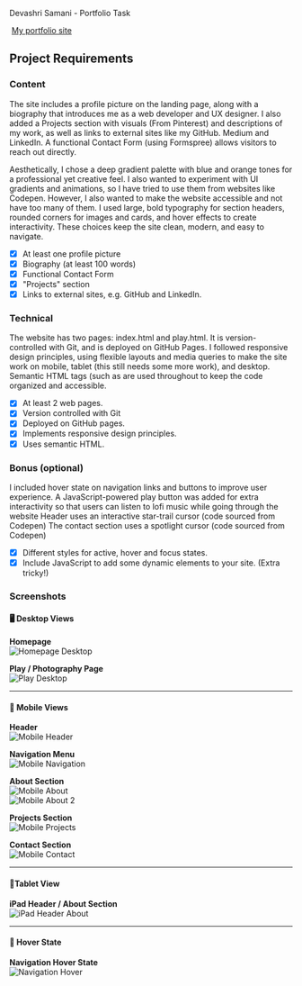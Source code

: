 Devashri Samani - Portfolio Task

​
[My portfolio site](https://devashrisamani.github.io)
​

## Project Requirements

### Content

The site includes a profile picture on the landing page, along with a biography that introduces me as a web developer and UX designer. I also added a Projects section with visuals (From Pinterest) and descriptions of my work, as well as links to external sites like my GitHub. Medium and LinkedIn. A functional Contact Form (using Formspree) allows visitors to reach out directly.

Aesthetically, I chose a deep gradient palette with blue and orange tones for a professional yet creative feel. I also wanted to experiment with UI gradients and animations, so I have tried to use them from websites like Codepen. However, I also wanted to make the website accessible and not have too many of them. I used large, bold typography for section headers, rounded corners for images and cards, and hover effects to create interactivity. These choices keep the site clean, modern, and easy to navigate.

- [x] At least one profile picture
- [x] Biography (at least 100 words)
- [x] Functional Contact Form
- [x] "Projects" section
- [x] Links to external sites, e.g. GitHub and LinkedIn.
      ​

### Technical

The website has two pages: index.html and play.html. It is version-controlled with Git, and is deployed on GitHub Pages. I followed responsive design principles, using flexible layouts and media queries to make the site work on mobile, tablet (this still needs some more work), and desktop. Semantic HTML tags (such as are used throughout to keep the code organized and accessible.

- [x] At least 2 web pages.
- [x] Version controlled with Git
- [x] Deployed on GitHub pages.
- [x] Implements responsive design principles.
- [x] Uses semantic HTML.

### Bonus (optional)

I included hover state on navigation links and buttons to improve user experience.
A JavaScript-powered play button was added for extra interactivity so that users can listen to lofi music while going through the website
Header uses an interactive star-trail cursor (code sourced from Codepen)
The contact section uses a spotlight cursor (code sourced from Codepen)

- [x] Different styles for active, hover and focus states.
- [x] Include JavaScript to add some dynamic elements to your site. (Extra tricky!)
      ​

### Screenshots

#### 🖥️ Desktop Views

**Homepage**  
![Homepage Desktop](./images/desktop_home.png)

**Play / Photography Page**  
![Play Desktop](./images/desktop_play.png)

---

#### 📱 Mobile Views

**Header**  
![Mobile Header](./images/mobile_header.png)

**Navigation Menu**  
![Mobile Navigation](./images/mobile_nav.png)

**About Section**  
![Mobile About](./images/mobile_about.png)  
![Mobile About 2](./images/mobile_about2.png)

**Projects Section**  
![Mobile Projects](./images/mobile_projects.png)

**Contact Section**  
![Mobile Contact](./images/mobile_contact.png)

---

#### 📱Tablet View

**iPad Header / About Section**  
![iPad Header About](./images/ipad_header_about.png)

---

#### 🎨 Hover State

**Navigation Hover State**  
![Navigation Hover](./images/nav_hover.png)
